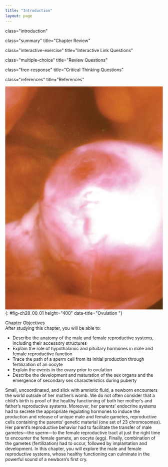 ```yaml
---
title: "Introduction"
layout: page
---
```



<cnx-pi data-type="cnx.flag.introduction"> class="introduction" </cnx-pi>

<cnx-pi data-type="cnx.eoc">class="summary" title="Chapter Review"</cnx-pi>

<cnx-pi data-type="cnx.eoc">class="interactive-exercise" title="Interactive Link Questions"</cnx-pi>

<cnx-pi data-type="cnx.eoc">class="multiple-choice" title="Review Questions"</cnx-pi>

<cnx-pi data-type="cnx.eoc">class="free-response" title="Critical Thinking Questions"</cnx-pi>

<cnx-pi data-type="cnx.eoc">class="references" title="References"</cnx-pi>

 ![This photo shows an oocyte.](../resources/Figure_28_00_01.JPG "Following a surge of luteinizing hormone (LH), an oocyte (immature egg cell) will be released into the uterine tube, where it will then be available to be fertilized by a male&#x2019;s sperm. Ovulation marks the end of the follicular phase of the ovarian cycle and the start of the luteal phase.&#10;"){: #fig-ch28_00_01 height="400" data-title="Ovulation "}

<div data-type="note" class="note chapter-objectives" markdown="1">
<div data-type="title" class="title">
Chapter Objectives
</div>
After studying this chapter, you will be able to:

* Describe the anatomy of the male and female reproductive systems, including their accessory structures
* Explain the role of hypothalamic and pituitary hormones in male and female reproductive function
* Trace the path of a sperm cell from its initial production through fertilization of an oocyte
* Explain the events in the ovary prior to ovulation
* Describe the development and maturation of the sex organs and the emergence of secondary sex characteristics during puberty

</div>

Small, uncoordinated, and slick with amniotic fluid, a newborn encounters the world outside of her mother’s womb. We do not often consider that a child’s birth is proof of the healthy functioning of both her mother’s and father’s reproductive systems. Moreover, her parents’ endocrine systems had to secrete the appropriate regulating hormones to induce the production and release of unique male and female gametes, reproductive cells containing the parents’ genetic material (one set of 23 chromosomes). Her parent’s reproductive behavior had to facilitate the transfer of male gametes—the sperm—to the female reproductive tract at just the right time to encounter the female gamete, an oocyte (egg). Finally, combination of the gametes (fertilization) had to occur, followed by implantation and development. In this chapter, you will explore the male and female reproductive systems, whose healthy functioning can culminate in the powerful sound of a newborn’s first cry.


